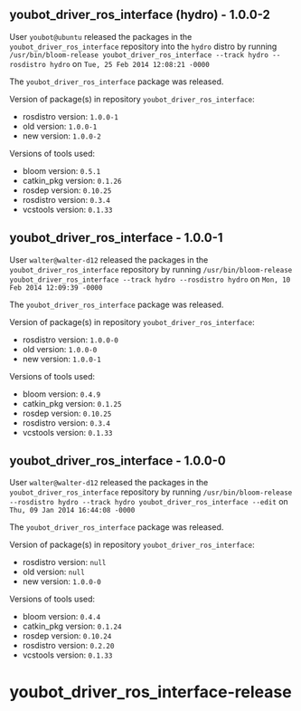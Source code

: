 ## youbot_driver_ros_interface (hydro) - 1.0.0-2

User `youbot@ubuntu` released the packages in the `youbot_driver_ros_interface` repository into the `hydro` distro by running `/usr/bin/bloom-release youbot_driver_ros_interface --track hydro --rosdistro hydro` on `Tue, 25 Feb 2014 12:08:21 -0000`

The `youbot_driver_ros_interface` package was released.

Version of package(s) in repository `youbot_driver_ros_interface`:
- rosdistro version: `1.0.0-1`
- old version: `1.0.0-1`
- new version: `1.0.0-2`

Versions of tools used:
- bloom version: `0.5.1`
- catkin_pkg version: `0.1.26`
- rosdep version: `0.10.25`
- rosdistro version: `0.3.4`
- vcstools version: `0.1.33`


## youbot_driver_ros_interface - 1.0.0-1

User `walter@walter-d12` released the packages in the `youbot_driver_ros_interface` repository by running `/usr/bin/bloom-release youbot_driver_ros_interface --track hydro --rosdistro hydro` on `Mon, 10 Feb 2014 12:09:39 -0000`

The `youbot_driver_ros_interface` package was released.

Version of package(s) in repository `youbot_driver_ros_interface`:
- rosdistro version: `1.0.0-0`
- old version: `1.0.0-0`
- new version: `1.0.0-1`

Versions of tools used:
- bloom version: `0.4.9`
- catkin_pkg version: `0.1.25`
- rosdep version: `0.10.25`
- rosdistro version: `0.3.4`
- vcstools version: `0.1.33`


## youbot_driver_ros_interface - 1.0.0-0

User `walter@walter-d12` released the packages in the `youbot_driver_ros_interface` repository by running `/usr/bin/bloom-release --rosdistro hydro --track hydro youbot_driver_ros_interface --edit` on `Thu, 09 Jan 2014 16:44:08 -0000`

The `youbot_driver_ros_interface` package was released.

Version of package(s) in repository `youbot_driver_ros_interface`:
- rosdistro version: `null`
- old version: `null`
- new version: `1.0.0-0`

Versions of tools used:
- bloom version: `0.4.4`
- catkin_pkg version: `0.1.24`
- rosdep version: `0.10.24`
- rosdistro version: `0.2.20`
- vcstools version: `0.1.33`


youbot_driver_ros_interface-release
===================================
